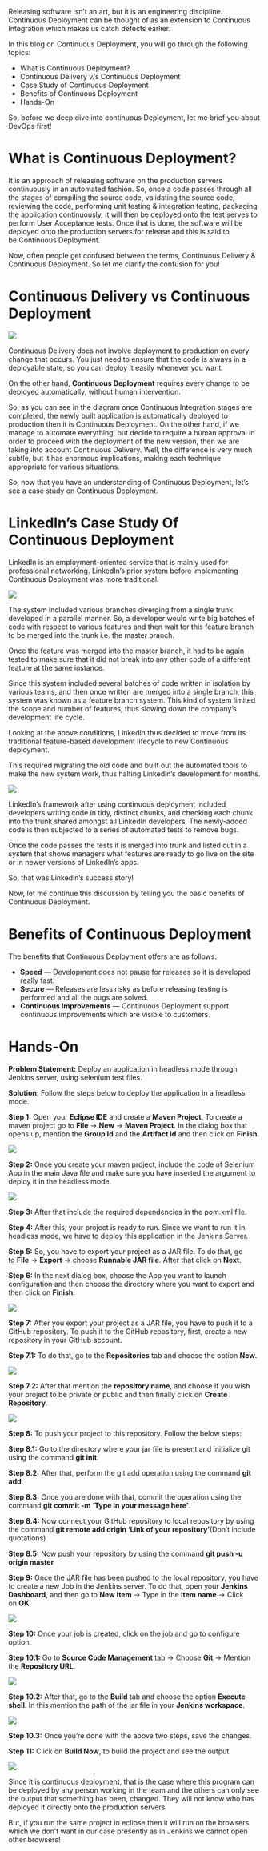
Releasing software isn’t an art, but it is an engineering discipline. Continuous Deployment can be thought of as an extension to Continuous Integration which makes us catch defects earlier.

In this blog on Continuous Deployment, you will go through the following topics:

- What is Continuous Deployment?
- Continuous Delivery v/s Continuous Deployment
- Case Study of Continuous Deployment
- Benefits of Continuous Deployment
- Hands-On

So, before we deep dive into continuous Deployment, let me brief you about DevOps first!

# What is Continuous Deployment?

It is an approach of releasing software on the production servers continuously in an automated fashion. So, once a code passes through all the stages of compiling the source code, validating the source code, reviewing the code, performing unit testing & integration testing, packaging the application continuously, it will then be deployed onto the test serves to perform User Acceptance tests. Once that is done, the software will be deployed onto the production servers for release and this is said to be Continuous Deployment.

Now, often people get confused between the terms, Continuous Delivery & Continuous Deployment. So let me clarify the confusion for you!

# Continuous Delivery vs Continuous Deployment

![](https://miro.medium.com/v2/resize:fit:1050/1*IB5SUPKch8RuuObkrsPkdQ.png)

Continuous Delivery does not involve deployment to production on every change that occurs. You just need to ensure that the code is always in a deployable state, so you can deploy it easily whenever you want.

On the other hand, **Continuous Deployment** requires every change to be deployed automatically, without human intervention.

So, as you can see in the diagram once Continuous Integration stages are completed, the newly built application is automatically deployed to production then it is Continuous Deployment. On the other hand, if we manage to automate everything, but decide to require a human approval in order to proceed with the deployment of the new version, then we are taking into account Continuous Delivery. Well, the difference is very much subtle, but it has enormous implications, making each technique appropriate for various situations.

So, now that you have an understanding of Continuous Deployment, let’s see a case study on Continuous Deployment.

# Linkedln’s Case Study Of Continuous Deployment

LinkedIn is an employment-oriented service that is mainly used for professional networking. LinkedIn’s prior system before implementing Continuous Deployment was more traditional.

![](https://miro.medium.com/v2/resize:fit:1050/1*ZC8HLMaAASR3CAHGLsou0A.png)

The system included various branches diverging from a single trunk developed in a parallel manner. So, a developer would write big batches of code with respect to various features and then wait for this feature branch to be merged into the trunk i.e. the master branch.

Once the feature was merged into the master branch, it had to be again tested to make sure that it did not break into any other code of a different feature at the same instance.

Since this system included several batches of code written in isolation by various teams, and then once written are merged into a single branch, this system was known as a feature branch system. This kind of system limited the scope and number of features, thus slowing down the company’s development life cycle.

Looking at the above conditions, Linkedln thus decided to move from its traditional feature-based development lifecycle to new Continuous deployment.

This required migrating the old code and built out the automated tools to make the new system work, thus halting Linkedln’s development for months.

![](https://miro.medium.com/v2/resize:fit:1050/1*tZO3QaRx7Cbw6E-qU4IoAg.png)

LinkedIn’s framework after using continuous deployment included developers writing code in tidy, distinct chunks, and checking each chunk into the trunk shared amongst all LinkedIn developers. The newly-added code is then subjected to a series of automated tests to remove bugs.

Once the code passes the tests it is merged into trunk and listed out in a system that shows managers what features are ready to go live on the site or in newer versions of LinkedIn’s apps.

So, that was Linkedln’s success story!

Now, let me continue this discussion by telling you the basic benefits of Continuous Deployment.

# Benefits of Continuous Deployment

The benefits that Continuous Deployment offers are as follows:

- **Speed** — Development does not pause for releases so it is developed really fast.
- **Secure** — Releases are less risky as before releasing testing is performed and all the bugs are solved.
- **Continuous Improvements** — Continuous Deployment support continuous improvements which are visible to customers.

# Hands-On

**Problem Statement:** Deploy an application in headless mode through Jenkins server, using selenium test files.

**Solution:** Follow the steps below to deploy the application in a headless mode.

**Step 1:** Open your **Eclipse IDE** and create a **Maven Project**. To create a maven project go to **File** -> **New** -> **Maven Project**. In the dialog box that opens up, mention the **Group Id** and the **Artifact Id** and then click on **Finish**.

![](https://miro.medium.com/v2/resize:fit:1050/1*RLpNKu0B5SdxaqRnczF2Sg.png)

**Step 2:** Once you create your maven project, include the code of Selenium App in the main Java file and make sure you have inserted the argument to deploy it in the headless mode.

![](https://miro.medium.com/v2/resize:fit:1050/1*Xm8DBqmftb4dnpdpVu5pMw.png)

**Step 3:** After that include the required dependencies in the pom.xml file.

**Step 4:** After this, your project is ready to run. Since we want to run it in headless mode, we have to deploy this application in the Jenkins Server.

**Step 5:** So, you have to export your project as a JAR file. To do that, go to **File** -> **Export** -> choose **Runnable JAR file**. After that click on **Next**.

**Step 6:** In the next dialog box, choose the App you want to launch configuration and then choose the directory where you want to export and then click on **Finish**.

![](https://miro.medium.com/v2/resize:fit:1050/1*dLs7B8_vbAi1nIaYUwDqYA.png)

**Step 7:** After you export your project as a JAR file, you have to push it to a GitHub repository. To push it to the GitHub repository, first, create a new repository in your GitHub account.

**Step 7.1:** To do that, go to the **Repositories** tab and choose the option **New**.

![](https://miro.medium.com/v2/resize:fit:1050/1*65_ibtfWwRp9IhNw1_--GA.png)

**Step 7.2:** After that mention the **repository name**, and choose if you wish your project to be private or public and then finally click on **Create Repository**.

![](https://miro.medium.com/v2/resize:fit:1050/1*UbYnBZ4Jh0uZmF1ANIujwQ.png)

**Step 8:** To push your project to this repository. Follow the below steps:

**Step 8.1:** Go to the directory where your jar file is present and initialize git using the command **git init**.

**Step 8.2:** After that, perform the git add operation using the command **git add**.

**Step 8.3:** Once you are done with that, commit the operation using the command **git commit -m ‘Type in your message here’**.

**Step 8.4:** Now connect your GitHub repository to local repository by using the command **git remote add origin ‘Link of your repository’**(Don’t include quotations)

**Step 8.5:** Now push your repository by using the command **git push -u origin master**

**Step 9:** Once the JAR file has been pushed to the local repository, you have to create a new Job in the Jenkins server. To do that, open your **Jenkins Dashboard**, and then go to **New Item** -> Type in the **item name** -> Click on **OK**.

![](https://miro.medium.com/v2/resize:fit:1050/1*qdV0B4kadOTueShy1q7Png.png)

**Step 10:** Once your job is created, click on the job and go to configure option.

**Step 10.1:** Go to **Source Code Management** tab -> Choose **Git** -> Mention the **Repository URL**.

![](https://miro.medium.com/v2/resize:fit:1050/1*93VayM7hF-n31iCDh3zuaA.png)

**Step 10.2:** After that, go to the **Build** tab and choose the option **Execute shell**. In this mention the path of the jar file in your **Jenkins workspace**.

![](https://miro.medium.com/v2/resize:fit:1050/1*_YNQEP42YwrSa8_d05uvxg.png)

**Step 10.3:** Once you’re done with the above two steps, save the changes.

**Step 11:** Click on **Build Now**, to build the project and see the output.

![](https://miro.medium.com/v2/resize:fit:1050/1*7SCmJh6xPncDgLVyUuHhyw.png)

Since it is continuous deployment, that is the case where this program can be deployed by any person working in the team and the others can only see the output that something has been, changed. They will not know who has deployed it directly onto the production servers.

But, if you run the same project in eclipse then it will run on the browsers which we don’t want in our case presently as in Jenkins we cannot open other browsers!
